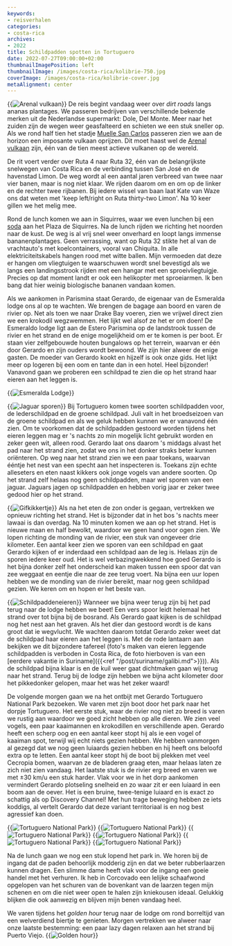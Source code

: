 ```yaml
---
keywords:
- reisverhalen
categories:
- costa-rica
archives:
- 2022
title: Schildpadden spotten in Tortuguero
date: 2022-07-27T09:00:00+02:00
thumbnailImagePosition: left
thumbnailImage: /images/costa-rica/kolibrie-750.jpg
coverImage: /images/costa-rica/kolibrie-cover.jpg
metaAlignment: center
---
```

{{<image classes="fig-50 right" src="/images/costa-rica/arenal.jpg" thumbnail="/images/costa-rica/arenal-thumbnail.jpg" group="inline-images" title="Arenal vulkaan">}}
De reis begint vandaag weer over _dirt roads_ langs ananas plantages. We passeren bedrijven van verschillende bekende merken uit de Nederlandse supermarkt: Dole, Del Monte. Meer naar het zuiden zijn de wegen weer geasfalteerd en schieten we een stuk sneller op. Als we rond half tien het stadje [Muelle San Carlos](https://goo.gl/maps/BsjKZDLm76KJJct68) passeren zien we aan de horizon een imposante vulkaan oprijzen. Dit moet haast wel de [Arenal vulkaan](https://nl.wikipedia.org/wiki/Arenal_(vulkaan)) zijn, één van de tien meest actieve vulkanen op de wereld.

De rit voert verder over Ruta 4 naar Ruta 32, één van de belangrijkste snelwegen van Costa Rica en de verbinding tussen San José en de havenstad Limon. De weg wordt al een aantal jaren verbreed van twee naar vier banen, maar is nog niet klaar. We rijden daarom om en om op de linker en de rechter twee rijbanen. Bij iedere wissel van baan laat Kate van Waze ons dat weten met 'keep left/right on Ruta thirty-two Limon'. Na 10 keer gillen we het melig mee.

Rond de lunch komen we aan in Siquirres, waar we even lunchen bij een [soda](https://goo.gl/maps/N9QsmmDpnqhWH9NCA) aan het Plaza de Siquirres. Na de lunch rijden we richting het noorden naar de kust. De weg is al vrij snel weer onverhard en loopt langs immense bananenplantages. Geen verrassing, want op Ruta 32 stikte het al van de vrachtauto's met koelcontainers, vooral van Chiquita. In alle elektriciteitskabels hangen rood met witte ballen. Mijn vermoeden dat deze er hangen om vliegtuigen te waarschuwen wordt snel bevestigd als we langs een landingsstrook rijden met een hangar met een sproeivliegtuigje. Precies op dat moment landt er ook een helikopter met sproeiarmen. Ik ben bang dat hier weinig biologische bananen vandaan komen.

Als we aankomen in Parismina staat Gerardo, de eigenaar van de Esmeralda lodge ons al op te wachten. We brengen de bagage aan boord en varen de rivier op. Net als toen we naar Drake Bay voeren, zien we vrijwel direct zien we een krokodil wegzwemmen. Het lijkt wel alsof ze het er om doen! De Esmeraldo lodge ligt aan de Estero Parismina op de landstrook tussen de rivier en het strand en de enige mogelijkheid om er te komen is per boot. Er staan vier zelfgebouwde houten bungalows op het terrein, waarvan er één door Gerardo en zijn ouders wordt bewoond. We zijn hier alweer de enige gasten. De moeder van Gerardo kookt en hijzelf is ook onze gids. Het lijkt meer op logeren bij een oom en tante dan in een hotel. Heel bijzonder!
Vanavond gaan we proberen een schildpad te zien die op het strand haar eieren aan het leggen is.

{{<image classes="fig-100 clear" src="/images/costa-rica/esmeralda-lodge.jpg" thumbnail="/images/costa-rica/esmeralda-lodge-thumbnail.jpg" group="inline-images" title="Esmeralda Lodge">}}

{{<image classes="fig-33 left" src="/images/costa-rica/jaguar-prints.jpg" thumbnail="/images/costa-rica/jaguar-prints-thumbnail.jpg" group="inline-images" title="Jaguar sporen">}}
Bij Tortuguero komen twee soorten schildpadden voor, de lederschildpad en de groene schildpad. Juli valt in het broedseizoen van de groene schildpad en als we geluk hebben kunnen we er vanavond één zien. Om te voorkomen dat de schildpadden gestoord worden tijdens het eieren leggen mag er 's nachts zo min mogelijk licht gebruikt worden en zeker geen wit, alleen rood. Gerardo laat ons daarom 's middags alvast het pad naar het strand zien, zodat we ons in het donker straks beter kunnen oriënteren. Op weg naar het strand zien we een paar toekans, waarvan ééntje het nest van een specht aan het inspecteren is. Toekans zijn echte alleseters en eten naast kikkers ook jonge vogels van andere soorten. Op het strand zelf helaas nog geen schildpadden, maar wel sporen van een jaguar. Jaguars jagen op schildpadden en hebben vorig jaar er zeker twee gedood hier op het strand.

{{<image classes="fig-33 right" src="/images/costa-rica/kikker.jpg" thumbnail="/images/costa-rica/kikker-thumbnail.jpg" group="inline-images" title="Gifkikkertje">}}
Als na het eten de zon onder is gegaan, vertrekken we opnieuw richting het strand. Het is bijzonder dat in het bos 's nachts meer lawaai is dan overdag. Na 10 minuten komen we aan op het strand. Het is nieuwe maan en half bewolkt, waardoor we geen hand voor ogen zien. We lopen richting de monding van de rivier, een stuk van ongeveer drie kilometer. Een aantal keer zien we sporen van een schildpad en gaat Gerardo kijken of er inderdaad een schildpad aan de leg is. Helaas zijn de sporen iedere keer oud. Het is wel verbazingwekkend hoe goed Gerardo is het bijna donker zelf het onderscheid kan maken tussen een spoor dat van zee weggaat en eentje die naar de zee terug voert. Na bijna een uur lopen hebben we de monding van de rivier bereikt, maar nog geen schildpad gezien. We keren om en hopen er het beste van.

{{<image classes="fig-50 left" src="/images/suriname/schildpad-1.jpg" thumbnail="/images/suriname/schildpad1-thumbnail.jpg" group="inline-images" title="Schildpaddeneieren">}}
Wanneer we bijna weer terug zijn bij het pad terug naar de lodge hebben we beet! Een vers spoor leidt helemaal het strand over tot bijna bij de bosrand. Als Gerardo gaat kijken is de schildpad nog het nest aan het graven. Als het dier dan gestoord wordt is de kans groot dat ie wegvlucht. We wachten daarom totdat Gerardo zeker weet dat de schildpad haar eieren aan het leggen is. Met de rode lantaarn aan bekijken we dit bijzondere tafereel (foto's maken van eieren leggende schildpadden is verboden in Costa Rica, de foto hierboven is van een [eerdere vakantie in Suriname]({{<ref "/post/suriname/galibi.md">}})). Als de schildpad bijna klaar is en de kuil weer gaat dichtmaken gaan wij terug naar het strand. Terug bij de lodge zijn hebben we bijna acht kilometer door het pikkedonker gelopen, maar het was het zeker waard!

De volgende morgen gaan we na het ontbijt met Gerardo Tortuguero National Park bezoeken. We varen met zijn boot door het park naar het dorpje Tortuguero. Het eerste stuk, waar de rivier nog niet zo breed is varen we rustig aan waardoor we goed zicht hebben op alle dieren. We zien veel vogels, een paar kaaimannen en krokodillen en verschillende apen. Gerardo heeft een scherp oog en een aantal keer stopt hij als ie een vogel of kaaiman spot, terwijl wij echt niets gezien hebben. We hebben vanmorgen al gezegd dat we nog geen luiaards gezien hebben en hij heeft ons beloofd extra op te letten. Een aantal keer stopt hij de boot bij plekken met veel Cecropia bomen, waarvan ze de bladeren graag eten, maar helaas laten ze zich niet zien vandaag. Het laatste stuk is de rivier erg breed en varen we met ±30 km/u een stuk harder. Vlak voor we in het dorp aankomen vermindert Gerardo plotseling snelheid en zo waar zit er een luiaard in een boom aan de oever. Het is een bruine, twee-tenige luiaard en is exact zo schattig als op Discovery Channel! Met hun trage beweging hebben ze iets koddigs, al vertelt Gerardo dat deze variant territoriaal is en nog best agressief kan doen.

{{<image classes="fig-33 fancybox nocaption" src="/images/costa-rica/tortuguero-3.jpg" thumbnail="/images/costa-rica/tortuguero-3-thumbnail.jpg" group="image-gallery" title="Tortuguero National Park">}}
{{<image classes="fig-33 fancybox nocaption" src="/images/costa-rica/tortuguero-1.jpg" thumbnail="/images/costa-rica/tortuguero-1-thumbnail.jpg" group="image-gallery" title="Tortuguero National Park">}}
{{<image classes="fig-33 fancybox nocaption" src="/images/costa-rica/tortuguero-2.jpg" thumbnail="/images/costa-rica/tortuguero-2-thumbnail.jpg" group="image-gallery" title="Tortuguero National Park">}}
{{<image classes="fig-33 fancybox nocaption" src="/images/costa-rica/tortuguero-4.jpg" thumbnail="/images/costa-rica/tortuguero-4-thumbnail.jpg" group="image-gallery" title="Tortuguero National Park">}}
{{<image classes="fig-33 fancybox nocaption" src="/images/costa-rica/tortuguero-5.jpg" thumbnail="/images/costa-rica/tortuguero-5-thumbnail.jpg" group="image-gallery" title="Tortuguero National Park">}}
{{<image classes="fig-33 fancybox nocaption clear" src="/images/costa-rica/tortuguero-6.jpg" thumbnail="/images/costa-rica/tortuguero-6-thumbnail.jpg" group="image-gallery" title="Tortuguero National Park">}}

Na de lunch gaan we nog een stuk lopend het park in. We horen bij de ingang dat de paden behoorlijk modderig zijn en dat we beter rubberlaarzen kunnen dragen. Een slimme dame heeft vlak voor de ingang een goeie handel met het verhuren. Ik heb in Corcovado een lelijke schaafwond opgelopen van het schuren van de bovenkant van de laarzen tegen mijn schenen en om die niet weer open te halen zijn kniekousen ideaal. Gelukkig blijken die ook aanwezig en blijven mijn benen vandaag heel.

We varen tijdens het _golden hour_ terug naar de lodge om rond borreltijd van een welverdiend biertje te genieten. Morgen vertrekken we alweer naar onze laatste bestemming: een paar lazy dagen relaxen aan het strand bij Puerto Viejo.
{{<image classes="fig-33 center" src="/images/costa-rica/golden-hour.jpg" thumbnail="/images/costa-rica/golden-hour-thumbnail.jpg" group="inline-images" title="Golden hour">}}